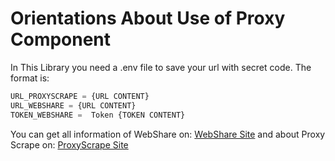 

# Orientations About Use of Proxy Component
In This Library you need a .env file to save your url with secret code.
The format is:

```python
URL_PROXYSCRAPE = {URL CONTENT}
URL_WEBSHARE = {URL CONTENT}
TOKEN_WEBSHARE =  Token {TOKEN CONTENT}
```

You can get all information of WebShare on: [WebShare Site](https://dashboard.webshare.io/)
and about Proxy Scrape on: [ProxyScrape Site](https://proxyscrape.com/free-proxy-list)